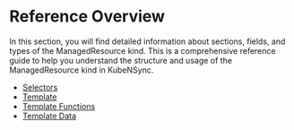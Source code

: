 # Reference Overview

In this section, you will find detailed information about sections, fields, and types of the ManagedResource kind. This is a comprehensive reference guide to help you understand the structure and usage of the ManagedResource kind in KubeNSync.

- [Selectors](./selectors.md)
- [Template](./template.md)
- [Template Functions](./template-functions.md)
- [Template Data](./template-data.md)
